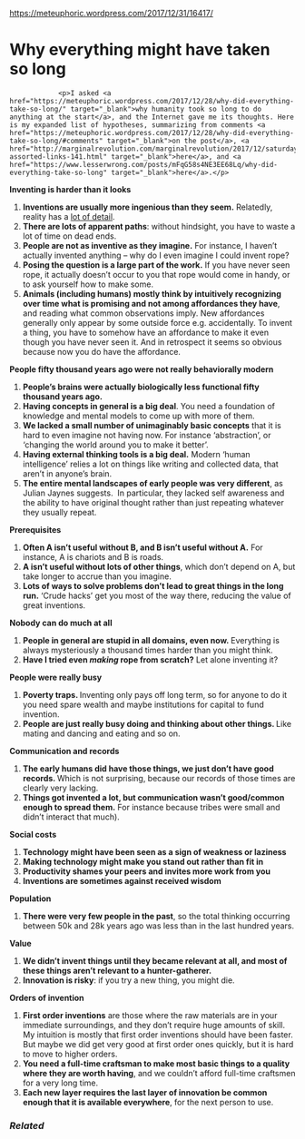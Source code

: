 <a href="https://meteuphoric.wordpress.com/2017/12/31/16417/">https://meteuphoric.wordpress.com/2017/12/31/16417/</a><div id="articleHeader"><h1>Why everything might have taken so long</h1></div>
							
			
			
				<p>I asked <a href="https://meteuphoric.wordpress.com/2017/12/28/why-did-everything-take-so-long/" target="_blank">why humanity took so long to do anything at the start</a>, and the Internet gave me its thoughts. Here is my expanded list of hypotheses, summarizing from comments <a href="https://meteuphoric.wordpress.com/2017/12/28/why-did-everything-take-so-long/#comments" target="_blank">on the post</a>, <a href="http://marginalrevolution.com/marginalrevolution/2017/12/saturday-assorted-links-141.html" target="_blank">here</a>, and <a href="https://www.lesserwrong.com/posts/mFqG58s4NE3EE68Lq/why-did-everything-take-so-long" target="_blank">here</a>.</p>
<p><strong>Inventing is harder than it looks</strong></p>
<ol>
<li><b>Inventions are usually more ingenious than they seem.</b> Relatedly, reality has a <a href="http://johnsalvatier.org/blog/2017/reality-has-a-surprising-amount-of-detail" target="_blank">lot of detail</a>.</li>
<li><strong>There are lots of apparent paths</strong>: without hindsight, you have to waste a lot of time on dead ends.</li>
<li><strong>People are not as inventive as they imagine.</strong> For instance, I haven’t actually invented anything – why do I even imagine I could invent rope?</li>
<li><b>Posing the question is a large part of the work.</b> If you have never seen rope, it actually doesn’t occur to you that rope would come in handy, or to ask yourself how to make some.</li>
<li><strong>Animals (including humans) mostly think by intuitively recognizing over time what is promising and not among affordances they have</strong>, and reading what common observations imply. New affordances generally only appear by some outside force e.g. accidentally. To invent a thing, you have to somehow have an affordance to make it even though you have never seen it. And in retrospect it seems so obvious because now you do have the affordance.</li>
</ol>
<p><strong>People fifty thousand years ago were not really behaviorally modern</strong></p>
<ol>
<li><strong>People’s brains were actually biologically less functional fifty thousand years ago.</strong></li>
<li><b>Having concepts in general is a big deal</b>. You need a foundation of knowledge and mental models to come up with more of them.</li>
<li><strong>We lacked a small number of unimaginably basic concepts</strong> that it is hard to even imagine not having now. For instance ‘abstraction’, or ‘changing the world around you to make it better’.</li>
<li><strong>Having external thinking tools is a big deal.</strong> Modern ‘human intelligence’ relies a lot on things like writing and collected data, that aren’t in anyone’s brain.</li>
<li><strong>The entire mental landscapes of early people was very different</strong>, as Julian Jaynes suggests.  In particular, they lacked self awareness and the ability to have original thought rather than just repeating whatever they usually repeat.</li>
</ol>
<p><strong>Prerequisites</strong></p>
<ol>
<li><b>Often A isn’t useful without B, and B isn’t useful without A.</b> For instance, A is chariots and B is roads.</li>
<li><strong>A isn’t useful without lots of other things</strong>, which don’t depend on A, but take longer to accrue than you imagine.</li>
<li><strong>Lots of ways to solve problems don’t lead to great things in the long run.</strong> ‘Crude hacks’ get you most of the way there, reducing the value of great inventions.</li>
</ol>
<p><strong>Nobody can do much at all</strong></p>
<ol>
<li><strong>People in general are stupid in all domains, even now. </strong>Everything is always mysteriously a thousand times harder than you might think.</li>
<li><strong>Have I tried even <em>making</em> rope from scratch?</strong> Let alone inventing it?</li>
</ol>
<p><strong>People were really busy</strong></p>
<ol>
<li><strong>Poverty traps. </strong>Inventing only pays off long term, so for anyone to do it you need spare wealth and maybe institutions for capital to fund invention.</li>
<li><strong>People are just really busy doing and thinking about other things. </strong>Like mating and dancing and eating and so on.</li>
</ol>
<p><strong>Communication and records</strong></p>
<ol>
<li><strong>The early humans did have those things, we just don’t have good records. </strong>Which is not surprising, because our records of those times are clearly very lacking.</li>
<li><strong>Things got invented a lot, but communication wasn’t good/common enough to spread them.</strong> For instance because tribes were small and didn’t interact that much).</li>
</ol>
<p><strong>Social costs</strong></p>
<ol>
<li><strong>Technology might have been seen as a sign of weakness or laziness</strong></li>
<li><strong>Making technology might make you stand out rather than fit in</strong></li>
<li><strong>Productivity shames your peers and invites more work from you</strong></li>
<li><strong>Inventions are sometimes against received wisdom</strong></li>
</ol>
<p><strong>Population</strong></p>
<ol>
<li><strong>There were very few people in the past</strong>, so the total thinking occurring between 50k and 28k years ago was less than in the last hundred years.</li>
</ol>
<p><strong>Value</strong></p>
<ol>
<li><strong>We didn’t invent things until they became relevant at all, and most of these things aren’t relevant to a hunter-gatherer.</strong></li>
<li><strong>Innovation is risky</strong>: if you try a new thing, you might die.</li>
</ol>
<p><strong>Orders of invention</strong></p>
<ol>
<li><strong>First order inventions</strong> are those where the raw materials are in your immediate surroundings, and they don’t require huge amounts of skill. My intuition is mostly that first order inventions should have been faster. But maybe we did get very good at first order ones quickly, but it is hard to move to higher orders.</li>
<li><strong>You need a full-time craftsman to make most basic things to a quality where they are worth having</strong>, and we couldn’t afford full-time craftsmen for a very long time.</li>
<li><strong>Each new layer requires the last layer of innovation be common enough that it is available everywhere</strong>, for the next person to use.</li>
</ol>
<div id="jp-post-flair">
<div id="jp-relatedposts">
	<h3><em>Related</em></h3>
</div></div>							
